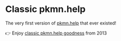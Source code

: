 # Classic pkmn.help

The very first version of [pkmn.help](https://pkmn.help) that ever existed!

👉 Enjoy [classic pkmn.help goodness](https://classic-pkmn-help.wavebeem.com/) from 2013
